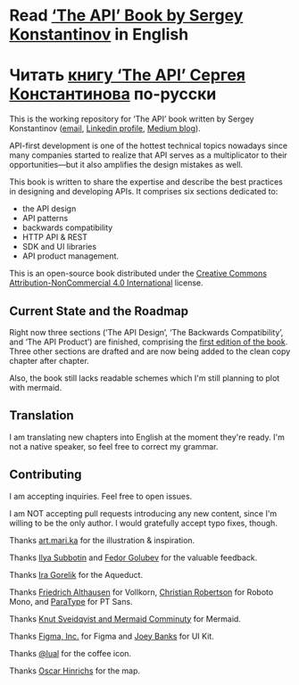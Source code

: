 # Read [‘The API’ Book by Sergey Konstantinov](https://twirl.github.io/The-API-Book) in English
# Читать [книгу ‘The API’ Сергея Константинова](https://twirl.github.io/The-API-Book/index.ru.html) по-русски

This is the working repository for ‘The API’ book written by Sergey Konstantinov ([email](mailto:yatwirl@gmail.com), [Linkedin profile](https://linkedin.com/in/twirl), [Medium blog](https://twirl.medium.com)).

API-first development is one of the hottest technical topics nowadays since many companies started to realize that API serves as a multiplicator to their opportunities—but it also amplifies the design mistakes as well.

This book is written to share the expertise and describe the best practices in designing and developing APIs. It comprises six sections dedicated to:
  * the API design
  * API patterns
  * backwards compatibility
  * HTTP API & REST
  * SDK and UI libraries
  * API product management.

This is an open-source book distributed under the [Creative Commons Attribution-NonCommercial 4.0 International](/LICENSE.md) license.

## Current State and the Roadmap

Right now three sections (‘The API Design’, ‘The Backwards Compatibility’, and ‘The API Product’) are finished, comprising the [first edition of the book](/docs/v1/). Three other sections are drafted and are now being added to the clean copy chapter after chapter.

Also, the book still lacks readable schemes which I'm still planning to plot with mermaid.

## Translation

I am translating new chapters into English at the moment they're ready. I'm not a native speaker, so feel free to correct my grammar.

## Contributing

I am accepting inquiries. Feel free to open issues.

I am NOT accepting pull requests introducing any new content, since I'm willing to be the only author. I would gratefully accept typo fixes, though.

Thanks [art.mari.ka](https://www.instagram.com/art.mari.ka/) for the illustration & inspiration.

Thanks [Ilya Subbotin](https://ru.linkedin.com/in/isubbotin) and [Fedor Golubev](https://www.linkedin.com/in/fedor-golubev-93910b5/) for the valuable feedback.

Thanks [Ira Gorelik](https://pixabay.com/users/igorelick-680927/) for the Aqueduct.

Thanks [Friedrich Althausen](http://www.grafikfritze.de/) for Vollkorn, [Christian Robertson](https://twitter.com/cr64) for Roboto Mono, and [ParaType](https://www.paratype.ru/) for PT Sans.

Thanks [Knut Sveidqvist and Mermaid Comminuty](https://mermaid.js.org/) for Mermaid.

Thanks [Figma, Inc.](https://www.figma.com/) for Figma and [Joey Banks](https://www.figma.com/@joey) for UI Kit.

Thanks [@lual](https://openclipart.org/artist/lual) for the coffee icon.

Thanks [Oscar Hinrichs](https://www.loc.gov/item/2006636649/) for the map.